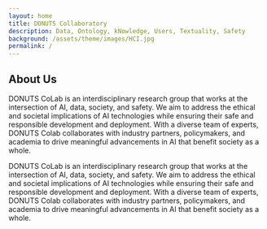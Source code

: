 ```yaml
---
layout: home
title: DONUTS Collaboratory 
description: Data, Ontology, kNowledge, Users, Textuality, Safety
background: /assets/theme/images/HCI.jpg
permalink: /
---
```


<!-- [Petridish](https://github.com/peterdesmet/petridish) is a Jekyll theme for research project websites. Or your personal blog or lab website. 👩‍🔬 It's mobile-friendly (thanks to [Bootstrap 5](https://getbootstrap.com/docs/5.1/)), free, easy to customize, and designed to work well with [GitHub Pages](https://pages.github.com/). -->
## About Us
DONUTS CoLab is an interdisciplinary research group that works at the intersection of AI, data, society, and safety. We aim to address the ethical and societal implications of AI technologies while ensuring their safe and responsible development and deployment. With a diverse team of experts, DONUTS Colab collaborates with industry partners, policymakers, and academia to drive meaningful advancements in AI that benefit society as a whole. 

DONUTS CoLab is an interdisciplinary research group that works at the intersection of AI, data, society, and safety. We aim to address the ethical and societal implications of AI technologies while ensuring their safe and responsible development and deployment. With a diverse team of experts, DONUTS Colab collaborates with industry partners, policymakers, and academia to drive meaningful advancements in AI that benefit society as a whole. 

<!-- See the demo website for instructions:

- [Installation]({{ '/docs/installation/' | relative_url }})
- [Configuration]({{ '/docs/configuration/' | relative_url }})
- [Markdown]({{ '/docs/markdown/' | relative_url }}) -->



